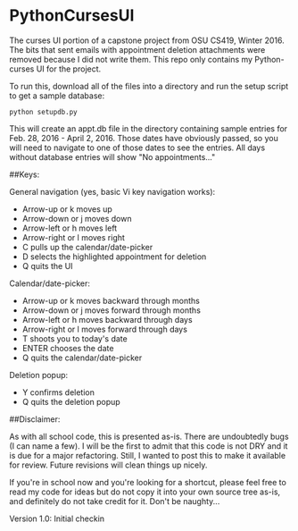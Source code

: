# PythonCursesUI

The curses UI portion of a capstone project from OSU CS419, Winter 2016.
The bits that sent emails with appointment deletion attachments were
removed because I did not write them. This repo only contains my
Python-curses UI for the project.

To run this, download all of the files into a directory and run the setup
script to get a sample database:

```
python setupdb.py
```

This will create an appt.db file in the directory containing sample
entries for Feb. 28, 2016 - April 2, 2016. Those dates have obviously
passed, so you will need to navigate to one of those dates to see the
entries. All days without database entries will show "No appointments..."

##Keys:

General navigation (yes, basic Vi key navigation works):

- Arrow-up or k moves up 
- Arrow-down or j moves down
- Arrow-left or h moves left
- Arrow-right or l moves right
- C pulls up the calendar/date-picker
- D selects the highlighted appointment for deletion
- Q quits the UI

Calendar/date-picker:

- Arrow-up or k moves backward through months
- Arrow-down or j moves forward through months
- Arrow-left or h moves backward through days
- Arrow-right or l moves forward through days
- T shoots you to today's date
- ENTER chooses the date
- Q quits the calendar/date-picker

Deletion popup:

- Y confirms deletion
- Q quits the deletion popup


##Disclaimer:

As with all school code, this is presented as-is. There are undoubtedly
bugs (I can name a few). I will be the first to admit that this code is
not DRY and it is due for a major refactoring. Still, I wanted to post
this to make it available for review. Future revisions will clean things
up nicely.

If you're in school now and you're looking for a shortcut, please feel
free to read my code for ideas but do not copy it into your own source
tree as-is, and definitely do not take credit for it. Don't be naughty...

Version 1.0: Initial checkin
